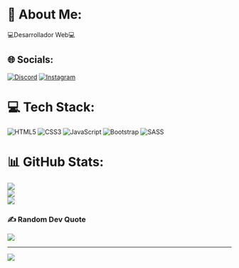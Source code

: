 # 💫 About Me:
💻Desarrollador Web💻<br>


## 🌐 Socials:
[![Discord](https://img.shields.io/badge/Discord-%237289DA.svg?logo=discord&logoColor=white)](https://discord.gg/Pinino#6756) [![Instagram](https://img.shields.io/badge/Instagram-%23E4405F.svg?logo=Instagram&logoColor=white)](https://instagram.com/https://www.instagram.com/agustinarias_/) 

# 💻 Tech Stack:
![HTML5](https://img.shields.io/badge/html5-%23E34F26.svg?style=for-the-badge&logo=html5&logoColor=white) ![CSS3](https://img.shields.io/badge/css3-%231572B6.svg?style=for-the-badge&logo=css3&logoColor=white) ![JavaScript](https://img.shields.io/badge/javascript-%23323330.svg?style=for-the-badge&logo=javascript&logoColor=%23F7DF1E) ![Bootstrap](https://img.shields.io/badge/bootstrap-%23563D7C.svg?style=for-the-badge&logo=bootstrap&logoColor=white) ![SASS](https://img.shields.io/badge/SASS-hotpink.svg?style=for-the-badge&logo=SASS&logoColor=white)
# 📊 GitHub Stats:
![](https://github-readme-stats.vercel.app/api?username=Agustinarias97&theme=gruvbox&hide_border=false&include_all_commits=false&count_private=false)<br/>
![](https://github-readme-streak-stats.herokuapp.com/?user=Agustinarias97&theme=gruvbox&hide_border=false)<br/>
![](https://github-readme-stats.vercel.app/api/top-langs/?username=Agustinarias97&theme=gruvbox&hide_border=false&include_all_commits=false&count_private=false&layout=compact)

### ✍️ Random Dev Quote
![](https://quotes-github-readme.vercel.app/api?type=horizontal&theme=gruvbox)

---
[![](https://visitcount.itsvg.in/api?id=Agustinarias97&icon=4&color=2)](https://visitcount.itsvg.in)

<!-- Proudly created with GPRM ( https://gprm.itsvg.in ) -->
